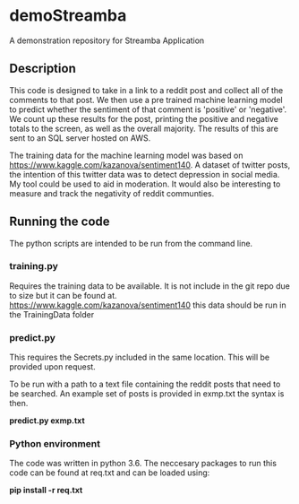 # demoStreamba
A demonstration repository for Streamba Application

## Description
This code is designed to take in a link to a reddit post and collect all of the comments to that post. We then use a pre trained machine learning model to predict whether the sentiment of that comment is 'positive' or 'negative'. We count up these results for the post, printing the positive and negative totals to the screen, as well as the overall majority. The results of this are sent to an SQL server hosted on AWS.

The training data for the machine learning model was based on https://www.kaggle.com/kazanova/sentiment140. A dataset of twitter posts, the intention of this twitter data was to detect depression in social media. My tool could be used to aid in moderation. It would also be interesting to measure and track the negativity of reddit communties.

## Running the code
The python scripts are intended to be run from the command line. 

### training.py
Requires the training data to be available. It is not include in the git repo due to size but it can be found at. https://www.kaggle.com/kazanova/sentiment140
this data should be run in the TrainingData folder

### predict.py
This requires the Secrets.py included in the same location. This will be provided upon request.
 
To be run with a path to a text file containing the reddit posts that need to be searched. An example set of posts is provided in exmp.txt the syntax is then.

**predict.py exmp.txt**

### Python environment
The code was written in python 3.6. The neccesary packages to run this code can be found at req.txt and can be loaded using:

**pip install -r req.txt**
